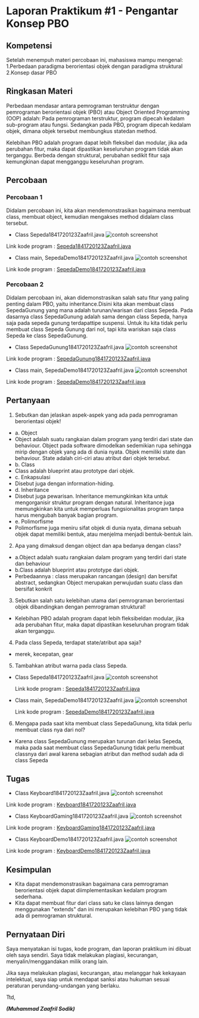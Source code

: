 # Laporan Praktikum #1 - Pengantar Konsep PBO

## Kompetensi

Setelah menempuh materi percobaan ini, mahasiswa mampu mengenal:
1.Perbedaan paradigma berorientasi objek dengan paradigma struktural
2.Konsep dasar PBO

## Ringkasan Materi

Perbedaan mendasar antara pemrograman terstruktur dengan pemrograman berorientasi objek 
(PBO) atau Object Oriented Programming (OOP) adalah: Pada pemrograman terstruktur, program 
dipecah kedalam sub-program atau fungsi. Sedangkan pada PBO, program dipecah kedalam objek, 
dimana objek tersebut membungkus statedan method.

Kelebihan PBO adalah program dapat lebih fleksibel dan modular, jika ada perubahan fitur, maka 
dapat dipastikan keseluruhan program tidak akan terganggu. Berbeda dengan struktural, perubahan 
sedikit fitur saja kemungkinan dapat mengganggu keseluruhan program.

## Percobaan

### Percobaan 1

Didalam percobaan ini, kita akan mendemonstrasikan bagaimana membuat class, membuat object, 
kemudian mengakses method didalam class tersebut.

- Class Sepeda1841720123Zaafril.java
![contoh screenshot](img/Sepeda1.PNG)

Link kode program : [Sepeda1841720123Zaafril.java](src/1_Pengantar_Konsep_PBO/Sepeda1841720123Zaafril.java)

- Class main, SepedaDemo1841720123Zaafril.java
![contoh screenshot](img/SepedaDemo1.PNG)

Link kode program : [SepedaDemo1841720123Zaafril.java](muhzaafrils/Laporan-Praktikum-PBO-2019/src/1_Pengantar_Konsep_PBO/SepedaDemo1841720123Zaafril.java)

### Percobaan 2

Didalam percobaan ini, akan didemonstrasikan salah satu fitur yang paling penting dalam PBO, yaitu 
inheritance.Disini kita akan membuat class SepedaGunung yang mana adalah turunan/warisan dari 
class Sepeda. Pada dasarnya class SepedaGunung adalah sama dengan class Sepeda, hanya saja pada 
sepeda gunung terdapattipe suspensi. Untuk itu kita tidak perlu membuat class Sepeda Gunung dari 
nol, tapi kita wariskan saja class Sepeda ke class SepedaGunung.

- Class SepedaGunung1841720123Zaafril.java
![contoh screenshot](img/SepedaGunung2.PNG)

Link kode program : [SepedaGunung1841720123Zaafril.java](muhzaafrils/Laporan-Praktikum-PBO-2019/src/1_Pengantar_Konsep_PBO/SepedaGung1841720123Zaafril.java)

- Class main, SepedaDemo1841720123Zaafril.java
![contoh screenshot](img/SepedaDemo2.PNG)

Link kode program : [SepedaDemo1841720123Zaafril.java](muhzaafrils/Laporan-Praktikum-PBO-2019/src/1_Pengantar_Konsep_PBO/SepedaDemo1841720123Zaafril.java)


## Pertanyaan

1. Sebutkan dan jelaskan aspek-aspek yang ada pada pemrograman berorientasi objek!
- a. Object 
- Object adalah suatu rangkaian dalam program yang terdiri dari state dan behaviour. Object pada software dimodelkan sedemikian rupa sehingga mirip dengan objek yang ada di dunia nyata. Objek memiliki state dan behaviour. State adalah ciri-ciri atau atribut dari objek tersebut. 
- b. Class 
- Class adalah blueprint atau prototype dari objek. 
- c. Enkapsulasi 
- Disebut juga dengan information-hiding. 
- d. Inheritance 
- Disebut juga pewarisan. Inheritance memungkinkan kita untuk mengorganisir struktur program dengan natural. Inheritance juga memungkinkan kita untuk memperluas fungsionalitas program tanpa harus mengubah banyak bagian program. 
- e. Polimorfisme 
- Polimorfisme juga meniru sifat objek di dunia nyata, dimana sebuah objek dapat memiliki bentuk, atau menjelma menjadi bentuk-bentuk lain. 
2. Apa yang dimaksud dengan object dan apa bedanya dengan class?
-   a.Object adalah suatu rangkaian dalam program yang terdiri dari state dan behaviour
-   b.Class adalah blueprint atau prototype dari objek.
-   Perbedaannya : class merupakan rancangan (design) dan bersifat abstract, sedangkan Object 
    merupakan perwujudan suatu class dan bersifat konkrit
3. Sebutkan salah satu kelebihan utama dari pemrograman berorientasi objek dibandingkan dengan 
pemrograman struktural!
-   Kelebihan PBO adalah program dapat lebih fleksibeldan modular, jika ada perubahan fitur, 
    maka dapat dipastikan keseluruhan program tidak akan terganggu. 
4. Pada class Sepeda, terdapat state/atribut apa saja?
-   merek, kecepatan, gear
5. Tambahkan atribut warna pada class Sepeda.
-   Class Sepeda1841720123Zaafril.java
    ![contoh screenshot](img/Sepeda3.PNG)

    Link kode program : [Sepeda1841720123Zaafril.java](muhzaafrils/Laporan-Praktikum-PBO-2019/src/1_Pengantar_Konsep_PBO/Sepeda1841720123Zaafril.java)

-   Class main, SepedaDemo1841720123Zaafril.java
    ![contoh screenshot](img/SepedaDemo3.PNG)

    Link kode program : [SepedaDemo1841720123Zaafril.java](muhzaafrils/Laporan-Praktikum-PBO-2019/src/1_Pengantar_Konsep_PBO/SepedaDemo1841720123Zaafril.java)
6. Mengapa pada saat kita membuat class SepedaGunung, kita tidak perlu membuat class nya dari nol?
-   Karena class SepedaGunung merupakan turunan dari kelas Sepeda, maka pada saat membuat class SepedaGunung 
    tidak perlu membuat classnya dari awal karena sebagian atribut dan method sudah ada di class Sepeda

## Tugas

- Class Keyboard1841720123Zaafril.java
![contoh screenshot](img/Keyboard3.PNG)

Link kode program : [Keyboard1841720123Zaafril.java](muhzaafrils/Laporan-Praktikum-PBO-2019/src/1_Pengantar_Konsep_PBO/Keyboard1841720123Zaafril.java)

- Class KeyboardGaming1841720123Zaafril.java
![contoh screenshot](img/KeyboardGaming3.PNG)

Link kode program : [KeyboardGaming1841720123Zaafril.java](muhzaafrils/Laporan-Praktikum-PBO-2019/src/1_Pengantar_Konsep_PBO/KeyboardGaming1841720123Zaafril.java)

- Class KeyboardDemo1841720123Zaafril.java
![contoh screenshot](img/KeyboardDemo3.PNG)

Link kode program : [KeyboardDemo1841720123Zaafril.java](muhzaafrils/Laporan-Praktikum-PBO-2019/src/1_Pengantar_Konsep_PBO/KeyboardDemo1841720123Zaafril.java)


## Kesimpulan

- Kita dapat mendemonstrasikan bagaimana cara pemrograman berorientasi objek dapat diimplementasikan kedalam program sederhana.
- Kita dapat membuat fitur dari class satu ke class lainnya dengan menggunakan "extends" dan ini merupakan kelebihan PBO yang tidak ada di 
pemrograman struktural.

## Pernyataan Diri

Saya menyatakan isi tugas, kode program, dan laporan praktikum ini dibuat oleh saya sendiri. Saya tidak melakukan plagiasi, kecurangan, menyalin/menggandakan milik orang lain.

Jika saya melakukan plagiasi, kecurangan, atau melanggar hak kekayaan intelektual, saya siap untuk mendapat sanksi atau hukuman sesuai peraturan perundang-undangan yang berlaku.

Ttd,

***(Muhammad Zaafril Sodik)***
